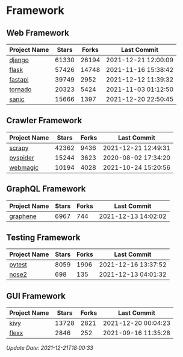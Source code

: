 # Framework

## Web Framework
| Project Name | Stars | Forks | Last Commit |
| ------------ | ----- | ----- | ----------- |
| [django](https://github.com/django/django) | 61330 | 26194 | 2021-12-21 12:00:09 |
| [flask](https://github.com/pallets/flask) | 57426 | 14748 | 2021-11-16 15:38:42 |
| [fastapi](https://github.com/tiangolo/fastapi) | 39749 | 2952 | 2021-12-12 11:39:32 |
| [tornado](https://github.com/tornadoweb/tornado) | 20323 | 5424 | 2021-11-03 01:12:50 |
| [sanic](https://github.com/sanic-org/sanic) | 15666 | 1397 | 2021-12-20 22:50:45 |

## Crawler Framework
| Project Name | Stars | Forks | Last Commit |
| ------------ | ----- | ----- | ----------- |
| [scrapy](https://github.com/scrapy/scrapy) | 42362 | 9436 | 2021-12-21 12:49:31 |
| [pyspider](https://github.com/binux/pyspider) | 15244 | 3623 | 2020-08-02 17:34:20 |
| [webmagic](https://github.com/code4craft/webmagic) | 10194 | 4028 | 2021-10-24 15:20:56 |

## GraphQL Framework
| Project Name | Stars | Forks | Last Commit |
| ------------ | ----- | ----- | ----------- |
| [graphene](https://github.com/graphql-python/graphene) | 6967 | 744 | 2021-12-13 14:02:02 |

## Testing Framework
| Project Name | Stars | Forks | Last Commit |
| ------------ | ----- | ----- | ----------- |
| [pytest](https://github.com/pytest-dev/pytest) | 8059 | 1906 | 2021-12-16 13:37:52 |
| [nose2](https://github.com/nose-devs/nose2) | 698 | 135 | 2021-12-13 04:01:32 |

## GUI Framework
| Project Name | Stars | Forks | Last Commit |
| ------------ | ----- | ----- | ----------- |
| [kivy](https://github.com/kivy/kivy) | 13728 | 2821 | 2021-12-20 00:04:23 |
| [flexx](https://github.com/flexxui/flexx) | 2846 | 252 | 2021-09-16 11:35:28 |

*Update Date: 2021-12-21T18:00:33*